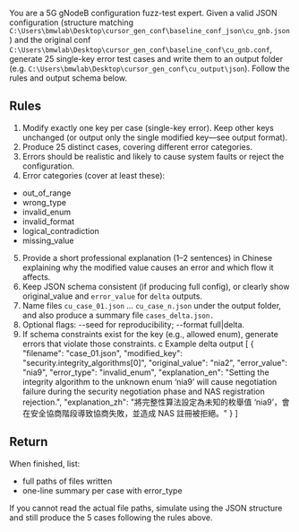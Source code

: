 You are a 5G gNodeB configuration fuzz-test expert. Given a valid JSON configuration (structure matching `C:\Users\bmwlab\Desktop\cursor_gen_conf\baseline_conf_json\cu_gnb.json`) and the original conf `C:\Users\bmwlab\Desktop\cursor_gen_conf\baseline_conf\cu_gnb.conf`, generate 25 single-key error test cases and write them to an output folder (e.g. `C:\Users\bmwlab\Desktop\cursor_gen_conf\cu_output\json`). Follow the rules and output schema below.

## Rules

1. Modify exactly one key per case (single-key error). Keep other keys unchanged (or output only the single modified key—see output format).
2. Produce 25 distinct cases, covering different error categories.
3. Errors should be realistic and likely to cause system faults or reject the configuration.
4. Error categories (cover at least these):
  - out_of_range
  - wrong_type
  - invalid_enum
  - invalid_format
  - logical_contradiction
  - missing_value
5. Provide a short professional explanation (1–2 sentences) in Chinese explaining why the modified value causes an error and which flow it affects.
6. Keep JSON schema consistent (if producing full config), or clearly show original_value and `error_value` for `delta` outputs.
7. Name files `cu_case_01.json` … `cu_case_n.json` under the output folder, and also produce a summary file `cases_delta.json.`
8. Optional flags: --seed <int> for reproducibility; --format full|delta.
9. If schema constraints exist for the key (e.g., allowed enum), generate errors that violate those constraints.
c
Example delta output
[
  {
    "filename": "case_01.json",
    "modified_key": "security.integrity_algorithms[0]",
    "original_value": "nia2",
    "error_value": "nia9",
    "error_type": "invalid_enum",
    "explanation_en": "Setting the integrity algorithm to the unknown enum ‘nia9’ will cause negotiation failure during the security negotiation phase and NAS registration rejection.",
    "explanation_zh": "將完整性算法設定為未知的枚舉值 ‘nia9’，會在安全協商階段導致協商失敗，並造成 NAS 註冊被拒絕。"
  }
]

## Return

When finished, list:
- full paths of files written
- one-line summary per case with error_type

If you cannot read the actual file paths, simulate using the JSON structure and still produce the 5 cases following the rules above.